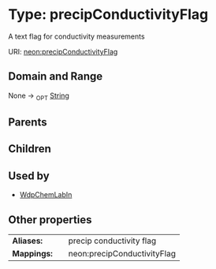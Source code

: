 
# Type: precipConductivityFlag


A text flag for conductivity measurements

URI: [neon:precipConductivityFlag](https://data.neonscience.org/precipConductivityFlag)


## Domain and Range

None ->  <sub>OPT</sub> [String](types/String.md)

## Parents


## Children


## Used by

 * [WdpChemLabIn](WdpChemLabIn.md)

## Other properties

|  |  |  |
| --- | --- | --- |
| **Aliases:** | | precip conductivity flag |
| **Mappings:** | | neon:precipConductivityFlag |

